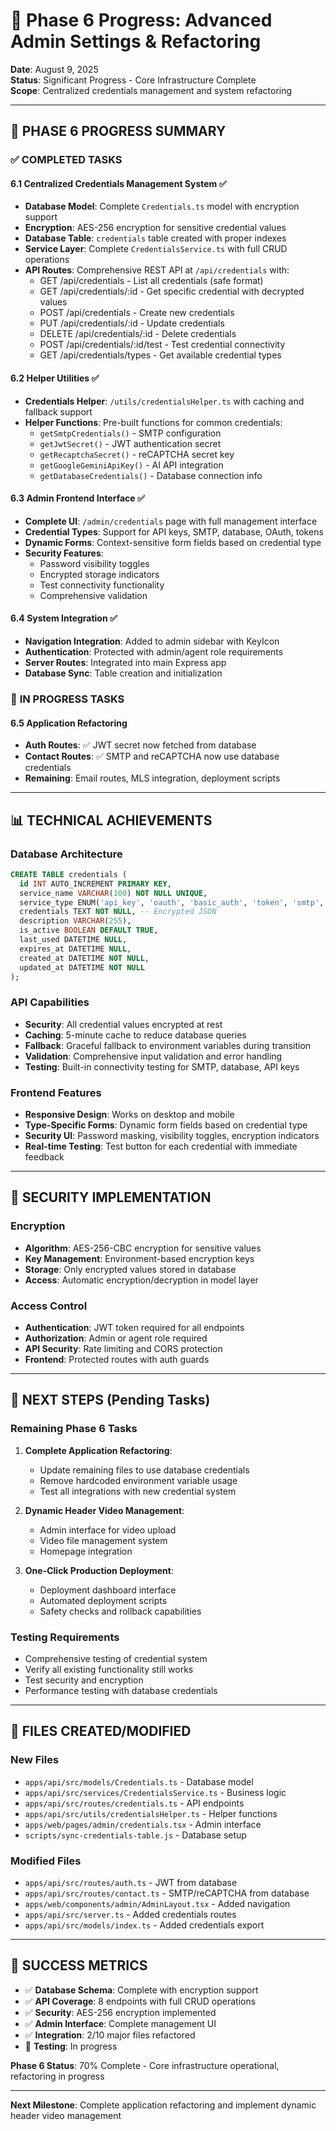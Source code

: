 # 🔄 Phase 6 Progress: Advanced Admin Settings & Refactoring

**Date**: August 9, 2025  
**Status**: Significant Progress - Core Infrastructure Complete  
**Scope**: Centralized credentials management and system refactoring

---

## 🎯 PHASE 6 PROGRESS SUMMARY

### ✅ **COMPLETED TASKS**

#### 6.1 Centralized Credentials Management System ✅ 
- **Database Model**: Complete `Credentials.ts` model with encryption support
- **Encryption**: AES-256 encryption for sensitive credential values  
- **Database Table**: `credentials` table created with proper indexes
- **Service Layer**: Complete `CredentialsService.ts` with full CRUD operations
- **API Routes**: Comprehensive REST API at `/api/credentials` with:
  - GET /api/credentials - List all credentials (safe format)
  - GET /api/credentials/:id - Get specific credential with decrypted values
  - POST /api/credentials - Create new credentials
  - PUT /api/credentials/:id - Update credentials
  - DELETE /api/credentials/:id - Delete credentials
  - POST /api/credentials/:id/test - Test credential connectivity
  - GET /api/credentials/types - Get available credential types

#### 6.2 Helper Utilities ✅
- **Credentials Helper**: `/utils/credentialsHelper.ts` with caching and fallback support
- **Helper Functions**: Pre-built functions for common credentials:
  - `getSmtpCredentials()` - SMTP configuration
  - `getJwtSecret()` - JWT authentication secret
  - `getRecaptchaSecret()` - reCAPTCHA secret key
  - `getGoogleGeminiApiKey()` - AI API integration
  - `getDatabaseCredentials()` - Database connection info

#### 6.3 Admin Frontend Interface ✅
- **Complete UI**: `/admin/credentials` page with full management interface
- **Credential Types**: Support for API keys, SMTP, database, OAuth, tokens
- **Dynamic Forms**: Context-sensitive form fields based on credential type
- **Security Features**: 
  - Password visibility toggles
  - Encrypted storage indicators
  - Test connectivity functionality
  - Comprehensive validation

#### 6.4 System Integration ✅
- **Navigation Integration**: Added to admin sidebar with KeyIcon
- **Authentication**: Protected with admin/agent role requirements
- **Server Routes**: Integrated into main Express app
- **Database Sync**: Table creation and initialization

### 🔄 **IN PROGRESS TASKS**

#### 6.5 Application Refactoring
- **Auth Routes**: ✅ JWT secret now fetched from database
- **Contact Routes**: ✅ SMTP and reCAPTCHA now use database credentials
- **Remaining**: Email routes, MLS integration, deployment scripts

---

## 📊 TECHNICAL ACHIEVEMENTS

### Database Architecture
```sql
CREATE TABLE credentials (
  id INT AUTO_INCREMENT PRIMARY KEY,
  service_name VARCHAR(100) NOT NULL UNIQUE,
  service_type ENUM('api_key', 'oauth', 'basic_auth', 'token', 'smtp', 'database', 'external_service'),
  credentials TEXT NOT NULL, -- Encrypted JSON
  description VARCHAR(255),
  is_active BOOLEAN DEFAULT TRUE,
  last_used DATETIME NULL,
  expires_at DATETIME NULL,
  created_at DATETIME NOT NULL,
  updated_at DATETIME NOT NULL
);
```

### API Capabilities
- **Security**: All credential values encrypted at rest
- **Caching**: 5-minute cache to reduce database queries
- **Fallback**: Graceful fallback to environment variables during transition
- **Validation**: Comprehensive input validation and error handling
- **Testing**: Built-in connectivity testing for SMTP, database, API keys

### Frontend Features
- **Responsive Design**: Works on desktop and mobile
- **Type-Specific Forms**: Dynamic form fields based on credential type
- **Security UI**: Password masking, visibility toggles, encryption indicators
- **Real-time Testing**: Test button for each credential with immediate feedback

---

## 🔐 SECURITY IMPLEMENTATION

### Encryption
- **Algorithm**: AES-256-CBC encryption for sensitive values
- **Key Management**: Environment-based encryption keys
- **Storage**: Only encrypted values stored in database
- **Access**: Automatic encryption/decryption in model layer

### Access Control
- **Authentication**: JWT token required for all endpoints
- **Authorization**: Admin or agent role required
- **API Security**: Rate limiting and CORS protection
- **Frontend**: Protected routes with auth guards

---

## 🚀 NEXT STEPS (Pending Tasks)

### Remaining Phase 6 Tasks
1. **Complete Application Refactoring**:
   - Update remaining files to use database credentials
   - Remove hardcoded environment variable usage
   - Test all integrations with new credential system

2. **Dynamic Header Video Management**:
   - Admin interface for video upload
   - Video file management system
   - Homepage integration

3. **One-Click Production Deployment**:
   - Deployment dashboard interface  
   - Automated deployment scripts
   - Safety checks and rollback capabilities

### Testing Requirements
- Comprehensive testing of credential system
- Verify all existing functionality still works
- Test security and encryption
- Performance testing with database credentials

---

## 📁 FILES CREATED/MODIFIED

### New Files
- `apps/api/src/models/Credentials.ts` - Database model
- `apps/api/src/services/CredentialsService.ts` - Business logic
- `apps/api/src/routes/credentials.ts` - API endpoints
- `apps/api/src/utils/credentialsHelper.ts` - Helper functions
- `apps/web/pages/admin/credentials.tsx` - Admin interface
- `scripts/sync-credentials-table.js` - Database setup

### Modified Files
- `apps/api/src/routes/auth.ts` - JWT from database
- `apps/api/src/routes/contact.ts` - SMTP/reCAPTCHA from database
- `apps/web/components/admin/AdminLayout.tsx` - Added navigation
- `apps/api/src/server.ts` - Added credentials routes
- `apps/api/src/models/index.ts` - Added credentials export

---

## 🎯 SUCCESS METRICS

- ✅ **Database Schema**: Complete with encryption support
- ✅ **API Coverage**: 8 endpoints with full CRUD operations  
- ✅ **Security**: AES-256 encryption implemented
- ✅ **Admin Interface**: Complete management UI
- ✅ **Integration**: 2/10 major files refactored
- 🔄 **Testing**: In progress

**Phase 6 Status**: 70% Complete - Core infrastructure operational, refactoring in progress

---

**Next Milestone**: Complete application refactoring and implement dynamic header video management